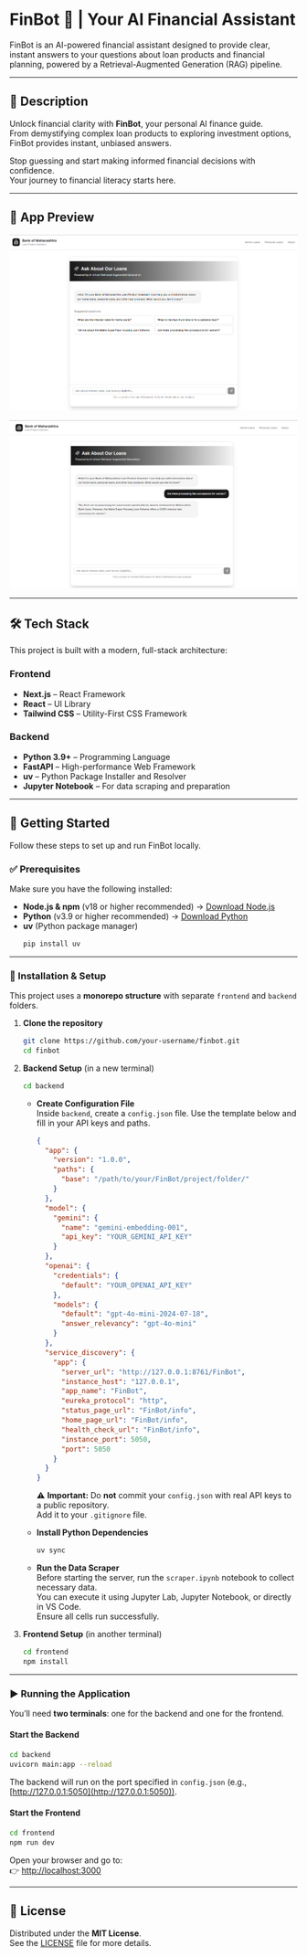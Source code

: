 # FinBot 🤖 | Your AI Financial Assistant

FinBot is an AI-powered financial assistant designed to provide clear, instant answers to your questions about loan products and financial planning, powered by a Retrieval-Augmented Generation (RAG) pipeline.

---

## 📖 Description

Unlock financial clarity with **FinBot**, your personal AI finance guide.  
From demystifying complex loan products to exploring investment options, FinBot provides instant, unbiased answers.  

Stop guessing and start making informed financial decisions with confidence.  
Your journey to financial literacy starts here.

---

## 🎥 App Preview

![FinBot Preview 1](doc/preview/1.png)

![FinBot Preview 2](doc/preview/2.png)

---

## 🛠️ Tech Stack

This project is built with a modern, full-stack architecture:

### Frontend
- **Next.js** – React Framework  
- **React** – UI Library  
- **Tailwind CSS** – Utility-First CSS Framework  

### Backend
- **Python 3.9+** – Programming Language  
- **FastAPI** – High-performance Web Framework  
- **uv** – Python Package Installer and Resolver  
- **Jupyter Notebook** – For data scraping and preparation  

---

## 🚀 Getting Started

Follow these steps to set up and run FinBot locally.

### ✅ Prerequisites

Make sure you have the following installed:

- **Node.js & npm** (v18 or higher recommended) → [Download Node.js](https://nodejs.org/)  
- **Python** (v3.9 or higher recommended) → [Download Python](https://www.python.org/downloads/)  
- **uv** (Python package manager)  
  ```bash
  pip install uv
  ```

---

### 🔧 Installation & Setup

This project uses a **monorepo structure** with separate `frontend` and `backend` folders.

1. **Clone the repository**
   ```bash
   git clone https://github.com/your-username/finbot.git
   cd finbot
   ```

2. **Backend Setup** (in a new terminal)
   ```bash
   cd backend
   ```

   - **Create Configuration File**  
     Inside `backend`, create a `config.json` file. Use the template below and fill in your API keys and paths.

     ```json
     {
       "app": {
         "version": "1.0.0",
         "paths": {
           "base": "/path/to/your/FinBot/project/folder/"
         }
       },
       "model": {
         "gemini": {
           "name": "gemini-embedding-001",
           "api_key": "YOUR_GEMINI_API_KEY"
         }
       },
       "openai": {
         "credentials": {
           "default": "YOUR_OPENAI_API_KEY"
         },
         "models": {
           "default": "gpt-4o-mini-2024-07-18",
           "answer_relevancy": "gpt-4o-mini"
         }
       },
       "service_discovery": {
         "app": {
           "server_url": "http://127.0.0.1:8761/FinBot",
           "instance_host": "127.0.0.1",
           "app_name": "FinBot",
           "eureka_protocol": "http",
           "status_page_url": "FinBot/info",
           "home_page_url": "FinBot/info",
           "health_check_url": "FinBot/info",
           "instance_port": 5050,
           "port": 5050
         }
       }
     }
     ```

     ⚠️ **Important:** Do **not** commit your `config.json` with real API keys to a public repository.  
     Add it to your `.gitignore` file.

   - **Install Python Dependencies**
     ```bash
     uv sync
     ```

   - **Run the Data Scraper**  
     Before starting the server, run the `scraper.ipynb` notebook to collect necessary data.  
     You can execute it using Jupyter Lab, Jupyter Notebook, or directly in VS Code.  
     Ensure all cells run successfully.

3. **Frontend Setup** (in another terminal)
   ```bash
   cd frontend
   npm install
   ```

---

### ▶️ Running the Application

You’ll need **two terminals**: one for the backend and one for the frontend.

#### Start the Backend
```bash
cd backend
uvicorn main:app --reload
```
The backend will run on the port specified in `config.json` (e.g., [http://127.0.0.1:5050](http://127.0.0.1:5050)).

#### Start the Frontend
```bash
cd frontend
npm run dev
```

Open your browser and go to:  
👉 [http://localhost:3000](http://localhost:3000)

---

## 📜 License

Distributed under the **MIT License**.  
See the [LICENSE](LICENSE) file for more details.
